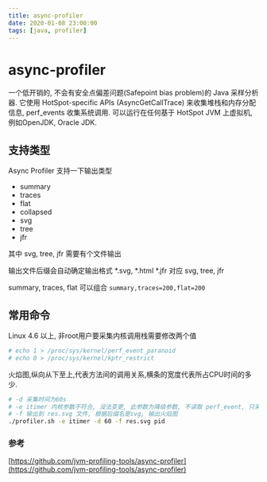 ```yaml
---
title: async-profiler
date: 2020-01-08 23:00:00
tags: [java, profiler]
---
```


# async-profiler

一个低开销的, 不会有安全点偏差问题(Safepoint bias problem)的 Java 采样分析器. 它使用 HotSpot-specific APIs (AsyncGetCallTrace) 来收集堆栈和内存分配信息, perf_events 收集系统调用. 可以运行在任何基于 HotSpot JVM 上虚拟机, 例如OpenJDK, Oracle JDK.

## 支持类型

Async Profiler 支持一下输出类型

- summary
- traces
- flat
- collapsed
- svg
- tree
- jfr

其中 svg, tree, jfr 需要有个文件输出

输出文件后缀会自动确定输出格式 *.svg, *.html *.jfr 对应 svg, tree, jfr

summary, traces, flat 可以组合 `summary,traces=200,flat=200`

## 常用命令

Linux 4.6 以上, 非root用户要采集内核调用栈需要修改两个值

``` sh
# echo 1 > /proc/sys/kernel/perf_event_paranoid
# echo 0 > /proc/sys/kernel/kptr_restrict
```

火焰图,纵向从下至上,代表方法间的调用关系,横条的宽度代表所占CPU时间的多少.

``` sh
# -d 采集时间为60s
# -e itimer 内核参数不符合, 没法变更, 此参数为降级参数, 不读取 perf_event, 只采集java
# -f 输出到 res.svg 文件, 根据后缀名是svg, 输出火焰图
./profiler.sh -e itimer -d 60 -f res.svg pid
```

### 参考

[https://github.com/jvm-profiling-tools/async-profiler](https://github.com/jvm-profiling-tools/async-profiler)
